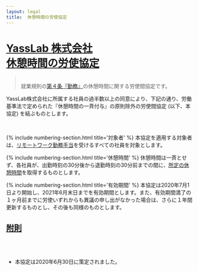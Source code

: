 ```yaml
---
layout: legal
title:  休憩時間の労使協定
---
```


<div class="text-center">
  <h1 id="top"><a href="#top">YassLab 株式会社<br>休憩時間の労使協定</a></h1>
</div>

<blockquote style="padding-top: 15px;">就業規則の<a href="/ja/docs/work-regulations/#4-勤%E3%80%80務">第４条『勤務』</a>の休憩時間に関する労使間協定です。</blockquote>

YassLab株式会社に所属する社員の過半数以上の同意により、下記の通り、労働基準法で定められた『休憩時間の一斉付与』の原則除外の労使間協定 (以下、本協定) を結ぶものとします。

<br>


{% include numbering-section.html title='対象者' %}
本協定を適用する対象者は、[リモートワーク勤務手当](/ja/docs/wage-regulations/#14-%E3%83%AA%E3%83%A2%E3%83%BC%E3%83%88%E3%83%AF%E3%83%BC%E3%82%AF%E5%8B%A4%E5%8B%99%E6%89%8B%E5%BD%93%E3%81%AE%E6%94%AF%E7%B5%A6)を受けるすべての社員を対象とします。

{% include numbering-section.html title='休憩時間' %}
休憩時間は一斉とせず、各社員が、出勤時刻の30分後から退勤時刻の30分前までの間に、[所定の休憩時間](/ja/docs/work-regulations/#4-%E5%8B%A4%E3%80%80%E5%8B%99)を取得するものとします。

{% include numbering-section.html title='有効期間' %}
本協定は2020年7月1日より開始し、2021年6月末日までを有効期間とします。また、有効期間満了の１ヶ月前までに労使いずれからも異議の申し出がなかった場合は、さらに１年間更新するものとし、その後も同様のものとします。

<h2 id="附則" style="padding-bottom: 50px;"><a href="#附則">附則</a></h2>

- 本協定は2020年6月30日に策定されました。
